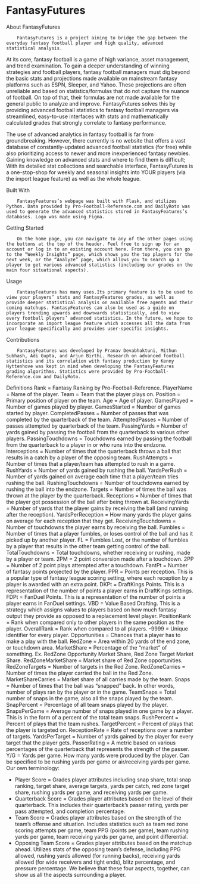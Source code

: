 # FantasyFutures
About FantasyFutures


        FantasyFutures is a project aiming to bridge the gap between the everyday fantasy football player and high quality, advanced statistical analysis. 


At its core, fantasy football is a game of high variance, asset management, and trend examination. To gain a deeper understanding of winning strategies and football players, fantasy football managers must dig beyond the basic stats and projections made available on mainstream fantasy platforms such as ESPN, Sleeper, and Yahoo. These projections are often unreliable and based on statistics/formulas that do not capture the nuance of football. On top of that, their formulas are not made available for the general public to analyze and improve. FantasyFutures solves this by providing advanced football statistics to fantasy football managers via streamlined, easy-to-use interfaces with stats and mathematically calculated grades that strongly correlate to fantasy performance.


The use of advanced analytics in fantasy football is far from groundbreaking. However, there currently is no website that offers a vast database of constantly-updated advanced football statistics (for free) while also prioritizing access to newer and more inexperienced fantasy newbies. Gaining knowledge on advanced stats and where to find them is difficult; With its detailed stat collections and searchable interface, FantasyFutures is a one-stop-shop for weekly and seasonal insights into YOUR players (via the import league feature) as well as the whole league.


Built With


        FantasyFeatures’s webpage was built with Flask, and utilizes Python. Data provided by Pro-Football-Reference.com and DailyRoto was used to generate the advanced statistics stored in FantasyFeatures’s databases. Logo was made using Figma.


Getting Started


        On the home page, you can navigate to any of the other pages using the buttons at the top of the header. Feel free to sign up for an account or log in to an existing account here. From there, you can go to the “Weekly Insights” page, which shows you the top players for the next week, or the “Analyze” page, which allows you to search up a player to get various advanced statistics (including our grades on the main four situational aspects).
Usage


        FantasyFeatures has many uses.Its primary feature is to be used to view your players’ stats and FantasyFeatures grades, as well as provide deeper statistical analysis on available free agents and their coming matchups. FantasyFeatures can also be used as a guide on players trending upwards and downwards statistically, and to view every football players’ advanced statistics. In the future, we hope to incorporate an import league feature which accesses all the data from your league specifically and provides user-specific insights.


Contributions


        FantasyFeatures was developed by Pranav Devabhaktuni, Mithun Subhash, Adi Gupta, and Arjun Birthi. Research on advanced football statistics and its correlation with fantasy production by Kenny Hyttenhove was kept in mind when developing the FantasyFeatures grading algorithms. Statistics were provided by Pro-Football-Reference.com and DailyRoto.


Definitions
Rank = Fantasy Ranking by Pro-Football-Reference.
PlayerName = Name of the player.
Team = Team that the player plays on.
Position = Primary position of player on the team.
Age = Age of player.
GamesPlayed = Number of games played by player.
GamesStarted = Number of games started by player.
CompletedPasses = Number of passes that was completed by the quarterback of the team.
AttemptedPasses = Number of passes attempted by quarterback of the team.
PassingYards = Number of yards gained by passing the football from the quarterback to various other players.
PassingTouchdowns = Touchdowns earned by passing the football from the quarterback to a player in or who runs into the endzone.
Interceptions = Number of times that the quarterback throws a ball that results in a catch by a player of the opposing team.
RushAttempts = Number of times that a player/team has attempted to rush in a game.
RushYards = Number of yards gained by rushing the ball.
YardsPerRush = Number of yards gained on average each time that a player/team tries rushing the ball.
RushingTouchdowns = Number of touchdowns earned by rushing the ball into the endzone.
Targets = Number of times the ball was thrown at the player by the quarterback.
Receptions = Number of times that the player got possession of the ball after being thrown at.
ReceivingYards = Number of yards that the player gains by receiving the ball (and running after the reception).
YardsPerReception = How many yards the player gains on average for each reception that they get.
ReceivingTouchdowns = Number of touchdowns the player earns by receiving the ball.
Fumbles = Number of times that a player fumbles, or loses control of the ball and has it picked up by another player.
FL = Fumbles Lost, or the number of fumbles by a player that results in the other team getting control of the ball.
TotalTouchdowns = Total touchdowns, whether receiving or rushing, made by a player or team.
2PM = 2 point conversion made after a touchdown.
2PP = Number of 2 point plays attempted after a touchdown.
FantPt = Number of fantasy points projected by the player.
PPR = Points per reception. This is a popular type of fantasy league scoring setting, where each reception by a player is awarded with an extra point.
DKPt = DraftKings Points. This is a representation of the number of points a player earns in DraftKings settings.
FDPt = FanDuel Points. This is a representation of the number of points a player earns in FanDuel settings.
VBD = Value Based Drafting. This is a strategy which assigns values to players based on how much fantasy output they provide as opposed to a replacement level player.
PositionRank = Rank when compared only to other players in the same position as the player.
OverallRank = Rank when compared to all players.
-9999 = Unique identifier for every player.
Opportunities = Chances that a player has to make a play with the ball.
RedZone = Area within 20 yards of the end zone, or touchdown area.
MarketShare = Percentage of the “market” of something. Ex. RedZone Opportunity Market Share, Red Zone Target Market Share.
RedZoneMarketShare = Market share of Red Zone opportunities.
RedZoneTargets = Number of targets in the Red Zone.
RedZoneCarries = Number of times the player carried the ball in the Red Zone.
MarketShareCarries = Market share of all carries made by the team.
Snaps = Number of times that the ball was “snapped” back. In other words, number of plays ran by the player or in the game.
TeamSnaps = Total number of snaps in the game, also all the snaps played by the team.
SnapPercent = Percentage of all team snaps played by the player.
SnapsPerGame = Average number of snaps played in one game by a player. This is in the form of a percent of the total team snaps.
RushPercent = Percent of plays that the team rushes.
TargetPercent = Percent of plays that the player is targeted on.
ReceptionRate = Rate of receptions over a number of targets.
YardsPerTarget = Number of yards gained by the player for every target that the player gets.
PasserRating = A metric based on various percentages of the quarterback that represents the strength of the passer.
Y/G = Yards per game. How many yards were produced by the player. Can be specified to be rushing yards per game or air/receiving yards per game.
Our own terminology:
* Player Score = Grades player attributes including snap share, total snap ranking, target share, average targets, yards per catch, red zone target share, rushing yards per game, and receiving yards per game.
* Quarterback Score = Grades player attributes based on the level of their quarterback. This includes their quarterback’s passer rating, yards per pass attempted, and completion percentage.
* Team Score = Grades player attributes based on the strength of the team’s offense and situation. Includes statistics such as team red zone scoring attempts per game, team PPG (points per game), team rushing yards per game, team receiving yards per game, and point differential.
* Opposing Team Score = Grades player attributes based on the matchup ahead. Utilizes stats of the opposing team’s defense, including PPG allowed, rushing yards allowed (for running backs), receiving yards allowed (for wide receivers and tight ends), blitz percentage, and pressure percentage.
We believe that these four aspects, together, can show us all the aspects surrounding a player.
